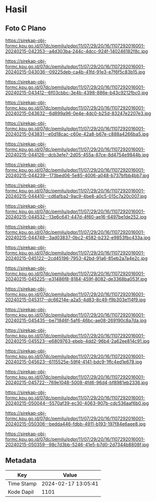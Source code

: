# Hasil

## Foto C Plano

https://sirekap-obj-formc.kpu.go.id/07dc/pemilu/pdpr/11/07/29/20/16/1107292016001-20240215-042353--a4d303ba-244c-4dcc-924f-140246182f8c.jpg

https://sirekap-obj-formc.kpu.go.id/07dc/pemilu/pdpr/11/07/29/20/16/1107292016001-20240215-043036--09225deb-ca4b-41fd-91e3-e7f6f5c83b15.jpg

https://sirekap-obj-formc.kpu.go.id/07dc/pemilu/pdpr/11/07/29/20/16/1107292016001-20240215-043412--6f03cbbc-3e4b-4398-886e-b43c9212fbc0.jpg

https://sirekap-obj-formc.kpu.go.id/07dc/pemilu/pdpr/11/07/29/20/16/1107292016001-20240215-043632--6d899a96-0e4e-4dc0-b25d-83247e2207e3.jpg

https://sirekap-obj-formc.kpu.go.id/07dc/pemilu/pdpr/11/07/29/20/16/1107292016001-20240215-043831--e0d18cac-c60e-42a8-b67e-c888a4266ba5.jpg

https://sirekap-obj-formc.kpu.go.id/07dc/pemilu/pdpr/11/07/29/20/16/1107292016001-20240215-044126--dcb3efe7-2d05-455a-87ce-8d4754e9844b.jpg

https://sirekap-obj-formc.kpu.go.id/07dc/pemilu/pdpr/11/07/29/20/16/1107292016001-20240215-044239--173bed06-5e85-4006-a048-b737bfbb4bb7.jpg

https://sirekap-obj-formc.kpu.go.id/07dc/pemilu/pdpr/11/07/29/20/16/1107292016001-20240215-044410--cd6afba2-9ac9-4be8-a0c5-015c7a20c007.jpg

https://sirekap-obj-formc.kpu.go.id/07dc/pemilu/pdpr/11/07/29/20/16/1107292016001-20240215-044532--13e6c641-447d-4f60-ae16-6497be1de252.jpg

https://sirekap-obj-formc.kpu.go.id/07dc/pemilu/pdpr/11/07/29/20/16/1107292016001-20240215-044749--3ad03837-0bc2-4582-b232-e9853fbc433a.jpg

https://sirekap-obj-formc.kpu.go.id/07dc/pemilu/pdpr/11/07/29/20/16/1107292016001-20240215-045122--2cd45196-7953-42bd-91a6-85eb2a7a4e2c.jpg

https://sirekap-obj-formc.kpu.go.id/07dc/pemilu/pdpr/11/07/29/20/16/1107292016001-20240215-045225--e31486f8-8184-459f-8082-de3368ba053f.jpg

https://sirekap-obj-formc.kpu.go.id/07dc/pemilu/pdpr/11/07/29/20/16/1107292016001-20240215-045317--dc66214e-a2a5-4d83-8c49-f9b303e114f9.jpg

https://sirekap-obj-formc.kpu.go.id/07dc/pemilu/pdpr/11/07/29/20/16/1107292016001-20240215-045435--be71846f-5af6-46bc-ae08-269190c8a7da.jpg

https://sirekap-obj-formc.kpu.go.id/07dc/pemilu/pdpr/11/07/29/20/16/1107292016001-20240215-045523--e6809763-ebeb-4dd2-96b4-2a62ee814c91.jpg

https://sirekap-obj-formc.kpu.go.id/07dc/pemilu/pdpr/11/07/29/20/16/1107292016001-20240215-045623--6115525e-59f4-4141-bdc9-1ffc4ed1e678.jpg

https://sirekap-obj-formc.kpu.go.id/07dc/pemilu/pdpr/11/07/29/20/16/1107292016001-20240215-045722--769e1048-5008-4fd6-96d4-bf8981eb2336.jpg

https://sirekap-obj-formc.kpu.go.id/07dc/pemilu/pdpr/11/07/29/20/16/1107292016001-20240215-050044--5570af39-ec30-4063-907b-cdc536aaf6b0.jpg

https://sirekap-obj-formc.kpu.go.id/07dc/pemilu/pdpr/11/07/29/20/16/1107292016001-20240215-050306--bedda446-fdbb-4911-b193-197f84e6aee8.jpg

https://sirekap-obj-formc.kpu.go.id/07dc/pemilu/pdpr/11/07/29/20/16/1107292016001-20240215-050359--98c7d3bb-5246-41e5-b7d0-2d7344b8808f.jpg


## Metadata

| Key        | Value               |
| ---------- | ------------------- |
| Time Stamp | 2024-02-17 13:05:41 |
| Kode Dapil | 1101                |




